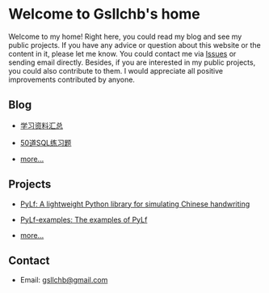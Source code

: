 # Welcome to Gsllchb's home
Welcome to my home! Right here, you could read my blog and see my public projects. If you have any advice or question 
about this website or the content in it, please let me know. You could contact me via [Issues](https://github.com/Gsllchb/gsllchb.github.io/issues) 
or sending email directly. Besides, if you are interested in my public projects, you could also contribute to them. I 
would appreciate all positive improvements contributed by anyone.


## Blog
* [学习资料汇总](blog/学习资料汇总.md)

* [50道SQL练习题](blog/SQL_50question.md)

* [more...](blog/index.md)


## Projects
* [PyLf:
A lightweight Python library for simulating Chinese handwriting](https://github.com/Gsllchb/PyLf)

* [PyLf-examples:
The examples of PyLf](https://github.com/Gsllchb/PyLf-examples)

* [more...](projects/index.md)


## Contact
* Email: [gsllchb@gmail.com](mailto:gsllchb@gmail.com)

